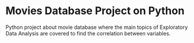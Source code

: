 # Movies Database Project on Python

Python project about movie database where the main topics of Exploratory Data Analysis are covered to find the correlation between variables.
